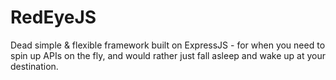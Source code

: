 # RedEyeJS

Dead simple & flexible framework built on ExpressJS - for when you need to spin up APIs on the fly, and would rather just fall asleep and wake up at your destination.
